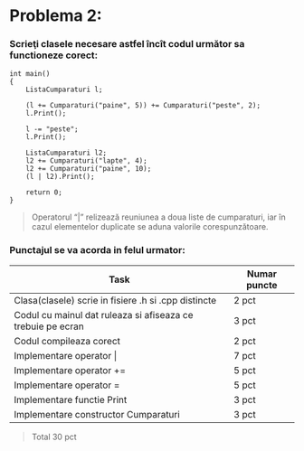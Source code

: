 # Problema 2:  
### Scrieţi clasele necesare astfel încît codul următor sa functioneze corect:
  

    int main()  
    {  
	    ListaCumparaturi l;

		(l += Cumparaturi("paine", 5)) += Cumparaturi("peste", 2);
		l.Print();
		
		l -= "peste";
		l.Print();

		ListaCumparaturi l2;
		l2 += Cumparaturi("lapte", 4);
		l2 += Cumparaturi("paine", 10);
		(l | l2).Print();
		
		return 0;
    }  

> Operatorul “|” relizează reuniunea a doua liste de cumparaturi, iar în
> cazul elementelor duplicate  se aduna valorile corespunzătoare.

### Punctajul se va acorda in felul urmator:  
|Task|Numar puncte|
|--|--|
|Clasa(clasele) scrie in fisiere .h si .cpp distincte|2 pct|
|Codul cu main­ul dat ruleaza si afiseaza ce trebuie pe ecran| 3 pct  |
|Codul compileaza corect| 2 pct  |
|Implementare operator \| | 7 pct  |
|Implementare operator +=|5 pct  |
|Implementare operator ­=| 5 pct  |
|Implementare functie Print| 3 pct  |
|Implementare constructor Cumparaturi| 3 pct  |

> Total 30 pct
